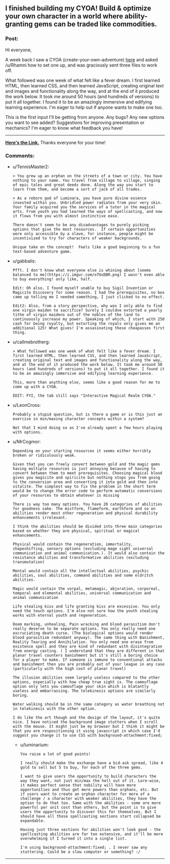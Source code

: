 ## I finished building my CYOA! Build & optimize your own character in a world where ability-granting gems can be traded like commodities.

### Post:

Hi everyone,

A week back I saw a CYOA (create-your-own-adventure) [here](https://www.reddit.com/r/rational/comments/4augy6/c_i_finished_making_that_cyoa/) and asked /u/Rhamni how to set one up, and was graciously sent three files to work off. 

What followed was one week of what felt like a fever dream. I first learned HTML, then learned CSS, and then learned JavaScript, creating original text and images and functionality along the way, and at the end of it produced the work below. It took me around 50 hours (and hundreds of versions) to put it all together. I found it to be an amazingly immersive and edifying learning experience. I'm eager to help out if anyone wants to make one too.

This is the first input I'll be getting from anyone. Any bugs? Any new options you want to see added? Suggestions for improving presentation or mechanics? I'm eager to know what feedback you have!

----

**[Here's the Link.](https://0a8cf07c6917b11a60c81f6f03f984dc194395ca.googledrive.com/host/0B-uYtW6inz_aNU9IbGo1QWl4SzA/index.html)** Thanks everyone for your time!

### Comments:

- u/TennisMaster2:
  ```
  > You grew up an orphan on the streets of a town or city. You have nothing to your name. You travel from village to village, singing of epic tales and great deeds done. Along the way you start to learn from them, and become a sort of jack of all trades. 

  > As a reborn god of Luminara, you have pure divine essence invested within you. Unbridled power radiates from your very skin. Your family acquired you the services of a tutor in the magical arts. From youth you had learned the ways of spellcasting, and now it flows from you with almost instinctive ease.

  There doesn't seem to be any disadvantages to purely picking options that give the most resources.  If certain opportunities were only accessible by a slave, for instance, people might be incentivized to try for characters of weaker backgrounds.

  Unique take on the concept!  Feels like a good beginning to a fun text-based adventure game.
  ```

- u/gabbalis:
  ```
  Pfft. I don't know what everyone else is whining about [seems balanced to me](https://i.imgur.com/o7UxDBR.png) I wasn't even able to buy everything! only like, half.

  Edit: Oh also, I found myself unable to buy Sigil Invention or Magicite Discovery for some reason. I had the prerequisites, no box came up telling me I needed something, I just clicked to no effect.

  Edit2: Also, from a story perspective, why was I only able to find one virgin maiden to sacrifice? Surely I couldve extorted a yearly tithe of virgin maidens out of the nobles of the land to continuously increase my power. Speaking of which, I start with 250 cash for being royalty, but extorting the royals only gives me an additional 125! What gives! I'm assasinating these cheapasses first thing.
  ```

- u/callmebrotherg:
  ```
  > What followed was one week of what felt like a fever dream. I first learned HTML, then learned CSS, and then learned JavaScript, creating original text and images and functionality along the way, and at the end of it produced the work below. It took me around 50 hours (and hundreds of versions) to put it all together. I found it to be an amazingly immersive and edifying learning experience.

  This, more than anything else, seems like a good reason for me to come up with a CYOA. 

  EDIT: FYI, the tab still says "Interactive Magical Realm CYOA."
  ```

- u/LeonCross:
  ```
  Probably a stupid question, but is there a game or is this just an exercise in min/maxing character concepts within a system?

  Not that I mind doing so as I've already spent a few hours playing with options.
  ```

- u/MrCogmor:
  ```
  Depending on your starting resources it seems either horribly broken or ridiculously weak. 

  Given that you can freely convert between gold and the magic gems having multiple resources is just annoying because of having to convert between them to meet prerequisites. Choosing magical blood gives you magicite and spiricite but nothing stops you from going to the conversion area and converting it into gold and then into vitalite. The simplest way to fix the problem in the short term would be to change the error code to perform automatic conversions of your resources to obtain whatever is missing

  There is way too many options. You have 20 categories of abilities for goodness sake. The mistform, flameform, earthform and so on abilities render most other regeneration and physical durability enhancements irrelevant.

  I think the abilities should be divided into three main categories based on whether they are physical, spiritual or magical enhancements. 

  Physical would contain the regeneration, immortality, shapeshifting, sensory options (excluding mage sight universal communication and animal communication.). It would also contain the resistance abilities and transformative abilities (excluding transmutation)

  Mental would contain all the intellectual abilities, psychic abilities, soul abilities, command abilities and some eldritch abilities.

  Magic would contain the vorpal, metamagic, abjuration, corporeal, temporal and elemental abilities, universal communication and animal communication

  Life stealing kiss and life granting kiss are excessive. You only need the touch options. I'm also not sure how the youth stealing works with eternal youth and regeneration.

  Doom marking, unhealing, Pain wracking and blood parasitism don't really deserve to be separate options. You only really need one excruciating death curse. (The biological options would render blood parasitism redundant anyway). The same thing with Banishment, Reality Tearing and Annihilation. You only need one erase from existence spell and they are kind of redundant with disintegration from energy casting. ( I understand that they are different in that planar travel counters banishment but it's still a boring choice for a player to make. If someone is immune to conventional attacks and banishment then you are probably out of your league in any case (particularly with the high cost of planar travel) 

  The illusion abilities seem largely useless compared to the other options, especially with how cheap true sight is. The camouflage option only lets you camouflage your skin which is blatantly useless and embarrassing. The telekinesis options are similarly boring.

  Water walking should be in the same category as water breathing not in telekinesis with the other option.

  I do like the art though and the design of the layout, it's quite nice. I have noticed the background image stutters when I scroll with the mouse. It might just be my browser but I think it might be that you are respositioning it using javascript in which case I'd suggest you change it to use CSS with background-attachment:fixed;
  ```

  - u/luminarium:
    ```
    You raise a lot of good points!

    I really should make the exchange have a bid-ask spread, like 4 gold to sell but 5 to buy, for each of the three gems. 

    I want to give users the opportunity to build characters the way they want, not just min/max the hell out of it. Lore-wise, it makes perfect sense that nobility will have more opportunities and thus get more powers than orphans, etc. But if users want to create an orphan character for more of a challenge / a character with weaker abilities, they have the option to do that too. Same with the abilities - some are more powerful per unit cost than others, but the point is to give users the opportunity to discover this for themselves. But I should have all those spellcasting sections start collapsed be expandable.

    Having just three sections for abilities won't look good - the spellcasting abilities are far too extensive, and it'll be more overwhelming if I turned it into a single list. 

    I'm using background-attachment:fixed; . I never saw any stuttering. Could be a slow computer or something? :/
    ```

---

